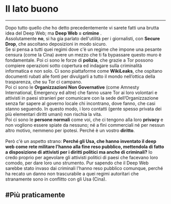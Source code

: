 # Il lato buono
---
Dopo tutto quello che ho detto precedentemente vi sarete fatti una brutta idea del Deep Web; ma **Deep Web = crimine** .<br/>
Assolutamente **no**, si ha gia parlato dell'utilità per i giornalisti, con **Secure Drop**, che ascoltano deposizioni in modo sicuro.<br/>
Se si pensa a tutti quei regimi dove c'è un regime che impone una pesante censura (come la Cina) avere un mezzo che ti fa bypassare questo muro è fondamentale. Poi ci sono le forze di **polizia**, che grazie a Tor possono compiere operazioni sotto copertura ed indagare sulla criminalità informatica e non solo. Ci sono piattaforme come **WikiLeaks**, che ospitano documenti rubati alle fonti per divulgarli a tutto il mondo nell’ottica della trasparenza, che su Tor ci campano.<br/>
Poi ci sono le **Organizzazioni Non Governative** (come Amnesty International, Emergency ed altre) che fanno usare Tor ai loro volontari e attivisti in paesi stranieri per comunicare con la sede dell’Organizzazione senza far sapere al governo locale chi incontrano, dove fanno, che casi stanno seguendo. In questo modo, i loro contatti (gente spesso privata dei più elementari diritti umani) non rischia la vita.<br/>
Poi ci sono le **persone normali** come voi, che ci tengono alla loro **privacy** e non vogliono essere spiate da nessuno; né a fini commerciali né per nessun altro motivo, nemmeno per ipotesi. Perché è un vostro **diritto**.<br/><br/>
Però c'è un aspetto strano: **Perché gli Usa, che hanno inventato il deep web come rete militare l’hanno alla fine reso pubblico, mettendola di fatto a disposizione di attivisti per i diritti politici ma anche di criminali?** Io credo proprio per agevolare gli attivisti politici di paesi che facevano loro comodo, per dare loro uno strumento. Pur sapendo che il Deep Web sarebbe stato invaso dai criminali l'hanno reso pubblico comunque, perché ha recato un danno non trascurabile a quei regimi autoritari che stranamente sono in conflitto con gli Usa (Cina).

#Più praticamente
---
